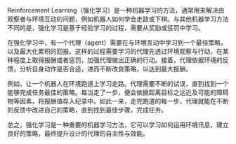 Reinforcement Learning（强化学习）是一种机器学习的方法，通常用来解决由观察者与环境互动的问题，例如机器人如何学会走路或下棋。与其他机器学习方法不同的是，强化学习是基于经验学习的过程，需要从奖励或惩罚中学习。

在强化学习中，有一个代理（agent）需要在与环境互动中学习到一个最佳策略，以及最大化累积的回报。这样的过程需要学习的代理先透过环境观察与行动，在某种程度上取得报酬或者惩罚，加强代理做出正确的行动。接着，代理依据环境的反馈，分析自身动作是否合适，进而不断改良策略，以达到最大报酬。

例如，让一个机器人在环境跑道上学习走路。代理需要不断的试误，直到找到一个能够完成任务最佳的策略。每当走了一步，便会依据距离目标之远近及可能的障碍物等因素，将报酬值存入纪录中。如此一来，走完跑道的每一步，代理就能在不断的反馈中改进自己的策略，直到找到最佳步骤，完成任务。

总之，强化学习是一种重要的机器学习方法，它可以学习如何运用环境讯息，建立良好的策略，最终提升设计的代理的自主性与效能。